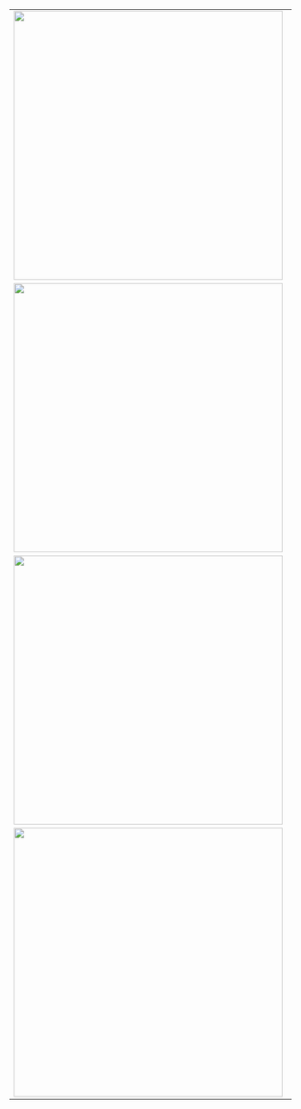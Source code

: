 |  |  |
| -- | -- |
| <img src="https://github.com/trikko/etichetta/assets/647157/80822b8f-052c-4564-99d9-b4292d70bc72" width=480> | Press `SHIFT` and draw on the image to select the area to zoom in. Press `Z` to goes back to full view. |  
| <img src="https://github.com/trikko/etichetta/assets/647157/71d4eba5-52e9-4334-a600-918f6642d268" width=480> | Press `Z` to zoom into the current annotation. Press `N` (next) and `P` (previous) to cycle thru annotations. |
| <img src="https://github.com/trikko/etichetta/assets/647157/32c44c48-e04e-4003-9ba7-6178c4571039" width=480> | Press `SPACE` to start drawing a new annotation. Press `ESC` to cancel, `ENTER` to save and go back to edit mode or `SPACE` to save and start another annotation. Press `G` to toggle guidelines. |
| <img src="https://github.com/trikko/etichetta/assets/647157/3bbd1148-6a75-4cfd-8718-3d2bfbf9dcb5" width=480> | Press a key from `1` to `9` to change the label. Or press `L` and search by typing label's name or index. | 
